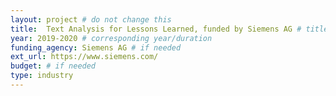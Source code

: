 ```yaml
---
layout: project # do not change this
title: 	Text Analysis for Lessons Learned, funded by Siemens AG # title of the project
year: 2019-2020	# corresponding year/duration
funding_agency: Siemens AG # if needed
ext_url: https://www.siemens.com/
budget: # if needed
type: industry
---
```

